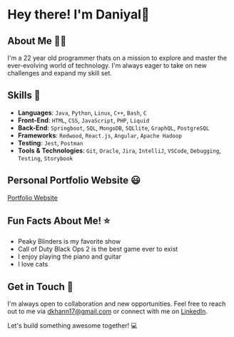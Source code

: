 # Hey there! I'm Daniyal🌌

## About Me 🧑‍💻
I'm a 22 year old programmer thats on a mission to explore and master the ever-evolving world of technology. I'm always eager to take on new challenges and expand my skill set.

## Skills 🚀
- **Languages**: `Java`, `Python`, `Linux`, `C++`, `Bash`, `C`
- **Front-End**: `HTML`, `CSS`, `JavaScript`, `PHP`, `Liquid`
- **Back-End**: `Springboot`, `SQL`, `MongoDB`, `SQLlite`, `GraphQL`, `PostgreSQL`
- **Frameworks**: `Redwood`, `React.js`, `Angular`, `Apache Hadoop`
- **Testing**: `Jest`, `Postman`
- **Tools & Technologies**: `Git`, `Oracle`, `Jira`, `IntelliJ`, `VSCode`, `Debugging`, `Testing`, `Storybook`

## Personal Portfolio Website 😃
[Portfolio Website](https://dkhan21.github.io/) 

## Fun Facts About Me! ⭐
  - Peaky Blinders is my favorite show
  - Call of Duty Black Ops 2 is the best game ever to exist
  - I enjoy playing the piano and guitar
  - I love cats

## Get in Touch 📧

I'm always open to collaboration and new opportunities. Feel free to reach out to me via dkhann17@gmail.com or connect with me on [LinkedIn](www.linkedin.com/in/daniyal-khan-275318232).

Let's build something awesome together! 💻
